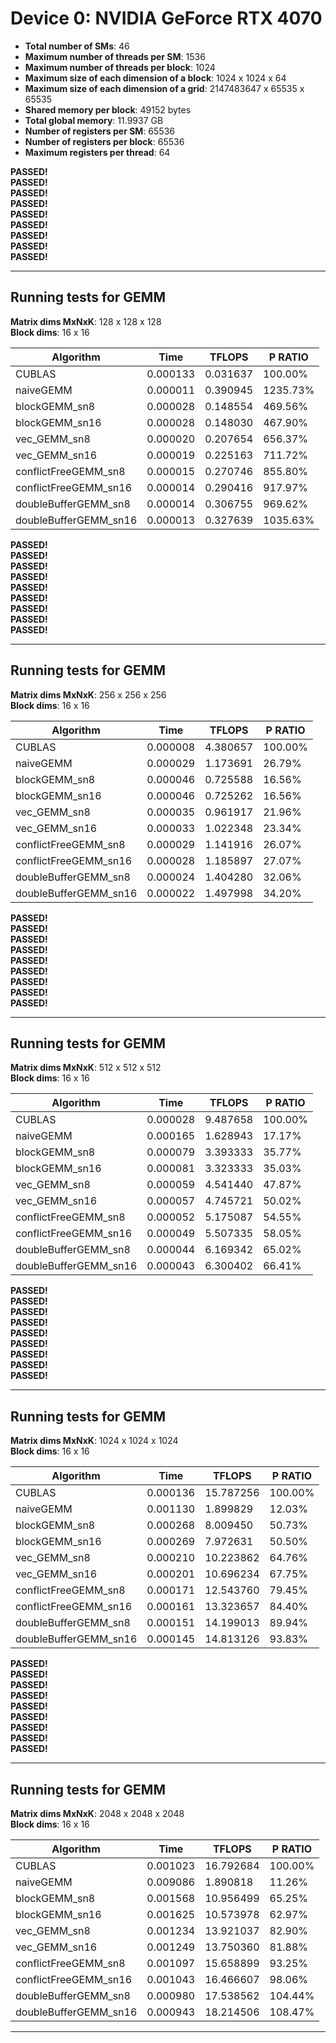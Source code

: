 # Device 0: NVIDIA GeForce RTX 4070 

- **Total number of SMs**: 46  
- **Maximum number of threads per SM**: 1536  
- **Maximum number of threads per block**: 1024  
- **Maximum size of each dimension of a block**: 1024 x 1024 x 64  
- **Maximum size of each dimension of a grid**: 2147483647 x 65535 x 65535  
- **Shared memory per block**: 49152 bytes  
- **Total global memory**: 11.9937 GB  
- **Number of registers per SM**: 65536  
- **Number of registers per block**: 65536  
- **Maximum registers per thread**: 64  

**PASSED!**  
**PASSED!**  
**PASSED!**  
**PASSED!**  
**PASSED!**  
**PASSED!**  
**PASSED!**  
**PASSED!**  
**PASSED!**

---

## Running tests for GEMM  
**Matrix dims MxNxK**: 128 x 128 x 128  
**Block dims**: 16 x 16  

| Algorithm                | Time       | TFLOPS    | P RATIO |
|--------------------------|------------|-----------|---------|
| CUBLAS                   | 0.000133   | 0.031637  | 100.00% |
| naiveGEMM                | 0.000011   | 0.390945  | 1235.73% |
| blockGEMM_sn8            | 0.000028   | 0.148554  | 469.56% |
| blockGEMM_sn16           | 0.000028   | 0.148030  | 467.90% |
| vec_GEMM_sn8             | 0.000020   | 0.207654  | 656.37% |
| vec_GEMM_sn16            | 0.000019   | 0.225163  | 711.72% |
| conflictFreeGEMM_sn8     | 0.000015   | 0.270746  | 855.80% |
| conflictFreeGEMM_sn16    | 0.000014   | 0.290416  | 917.97% |
| doubleBufferGEMM_sn8     | 0.000014   | 0.306755  | 969.62% |
| doubleBufferGEMM_sn16    | 0.000013   | 0.327639  | 1035.63% |

**PASSED!**  
**PASSED!**  
**PASSED!**  
**PASSED!**  
**PASSED!**  
**PASSED!**  
**PASSED!**  
**PASSED!**  
**PASSED!**

---

## Running tests for GEMM  
**Matrix dims MxNxK**: 256 x 256 x 256  
**Block dims**: 16 x 16  

| Algorithm                | Time       | TFLOPS    | P RATIO |
|--------------------------|------------|-----------|---------|
| CUBLAS                   | 0.000008   | 4.380657  | 100.00% |
| naiveGEMM                | 0.000029   | 1.173691  | 26.79%  |
| blockGEMM_sn8            | 0.000046   | 0.725588  | 16.56%  |
| blockGEMM_sn16           | 0.000046   | 0.725262  | 16.56%  |
| vec_GEMM_sn8             | 0.000035   | 0.961917  | 21.96%  |
| vec_GEMM_sn16            | 0.000033   | 1.022348  | 23.34%  |
| conflictFreeGEMM_sn8     | 0.000029   | 1.141916  | 26.07%  |
| conflictFreeGEMM_sn16    | 0.000028   | 1.185897  | 27.07%  |
| doubleBufferGEMM_sn8     | 0.000024   | 1.404280  | 32.06%  |
| doubleBufferGEMM_sn16    | 0.000022   | 1.497998  | 34.20%  |

**PASSED!**  
**PASSED!**  
**PASSED!**  
**PASSED!**  
**PASSED!**  
**PASSED!**  
**PASSED!**  
**PASSED!**  
**PASSED!**

---

## Running tests for GEMM  
**Matrix dims MxNxK**: 512 x 512 x 512  
**Block dims**: 16 x 16  

| Algorithm                | Time       | TFLOPS    | P RATIO |
|--------------------------|------------|-----------|---------|
| CUBLAS                   | 0.000028   | 9.487658  | 100.00% |
| naiveGEMM                | 0.000165   | 1.628943  | 17.17%  |
| blockGEMM_sn8            | 0.000079   | 3.393333  | 35.77%  |
| blockGEMM_sn16           | 0.000081   | 3.323333  | 35.03%  |
| vec_GEMM_sn8             | 0.000059   | 4.541440  | 47.87%  |
| vec_GEMM_sn16            | 0.000057   | 4.745721  | 50.02%  |
| conflictFreeGEMM_sn8     | 0.000052   | 5.175087  | 54.55%  |
| conflictFreeGEMM_sn16    | 0.000049   | 5.507335  | 58.05%  |
| doubleBufferGEMM_sn8     | 0.000044   | 6.169342  | 65.02%  |
| doubleBufferGEMM_sn16    | 0.000043   | 6.300402  | 66.41%  |

**PASSED!**  
**PASSED!**  
**PASSED!**  
**PASSED!**  
**PASSED!**  
**PASSED!**  
**PASSED!**  
**PASSED!**  
**PASSED!**

---

## Running tests for GEMM  
**Matrix dims MxNxK**: 1024 x 1024 x 1024  
**Block dims**: 16 x 16  

| Algorithm                | Time       | TFLOPS    | P RATIO |
|--------------------------|------------|-----------|---------|
| CUBLAS                   | 0.000136   | 15.787256 | 100.00% |
| naiveGEMM                | 0.001130   | 1.899829  | 12.03%  |
| blockGEMM_sn8            | 0.000268   | 8.009450  | 50.73%  |
| blockGEMM_sn16           | 0.000269   | 7.972631  | 50.50%  |
| vec_GEMM_sn8             | 0.000210   | 10.223862 | 64.76%  |
| vec_GEMM_sn16            | 0.000201   | 10.696234 | 67.75%  |
| conflictFreeGEMM_sn8     | 0.000171   | 12.543760 | 79.45%  |
| conflictFreeGEMM_sn16    | 0.000161   | 13.323657 | 84.40%  |
| doubleBufferGEMM_sn8     | 0.000151   | 14.199013 | 89.94%  |
| doubleBufferGEMM_sn16    | 0.000145   | 14.813126 | 93.83%  |

**PASSED!**  
**PASSED!**  
**PASSED!**  
**PASSED!**  
**PASSED!**  
**PASSED!**  
**PASSED!**  
**PASSED!**  
**PASSED!**

---

## Running tests for GEMM  
**Matrix dims MxNxK**: 2048 x 2048 x 2048  
**Block dims**: 16 x 16  

| Algorithm                | Time       | TFLOPS    | P RATIO |
|--------------------------|------------|-----------|---------|
| CUBLAS                   | 0.001023   | 16.792684 | 100.00% |
| naiveGEMM                | 0.009086   | 1.890818  | 11.26%  |
| blockGEMM_sn8            | 0.001568   | 10.956499 | 65.25%  |
| blockGEMM_sn16           | 0.001625   | 10.573978 | 62.97%  |
| vec_GEMM_sn8             | 0.001234   | 13.921037 | 82.90%  |
| vec_GEMM_sn16            | 0.001249   | 13.750360 | 81.88%  |
| conflictFreeGEMM_sn8     | 0.001097   | 15.658899 | 93.25%  |
| conflictFreeGEMM_sn16    | 0.001043   | 16.466607 | 98.06%  |
| doubleBufferGEMM_sn8     | 0.000980   | 17.538562 | 104.44% |
| doubleBufferGEMM_sn16    | 0.000943   | 18.214506 | 108.47% |

---
